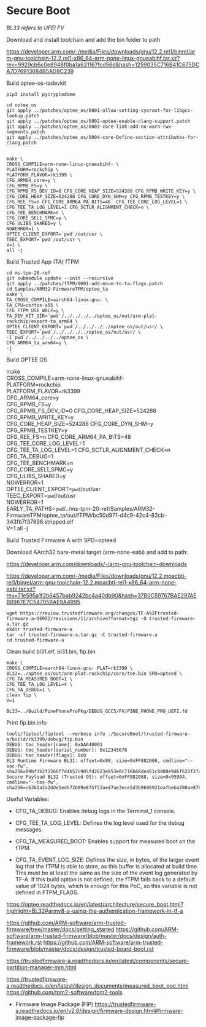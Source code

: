 # Secure Boot

_BL33 refers to UFEI FV_

Download and install toolchain and add the bin folder to path

https://developer.arm.com/-/media/Files/downloads/gnu/12.2.rel1/binrel/arm-gnu-toolchain-12.2.rel1-x86_64-arm-none-linux-gnueabihf.tar.xz?rev=9929cb6c0e8948f0ba1a621167fcd56d&hash=1259035C716B41C675DCA7D76913684B5AD8C239

Build optee-os-tadevkit
   
    pip3 install pycryptodome

    cd optee_os
    git apply ../patches/optee_os/0001-allow-setting-sysroot-for-libgcc-lookup.patch
    git apply ../patches/optee_os/0002-optee-enable-clang-support.patch
    git apply ../patches/optee_os/0003-core-link-add-no-warn-rwx-segments.patch
    git apply ../patches/optee_os/0004-core-Define-section-attributes-for-clang.patch

    
    make \
    CROSS_COMPILE=arm-none-linux-gnueabihf- \
    PLATFORM=rockchip \
    PLATFORM_FLAVOR=rk3399 \
    CFG_ARM64_core=y \
    CFG_RPMB_FS=y \
    CFG_RPMB_FS_DEV_ID=0 CFG_CORE_HEAP_SIZE=524288 CFG_RPMB_WRITE_KEY=y \
    CFG_CORE_HEAP_SIZE=524288 CFG_CORE_DYN_SHM=y CFG_RPMB_TESTKEY=y \
    CFG_REE_FS=n CFG_CORE_ARM64_PA_BITS=48  CFG_TEE_CORE_LOG_LEVEL=1 \
    CFG_TEE_TA_LOG_LEVEL=1 CFG_SCTLR_ALIGNMENT_CHECK=n \
    CFG_TEE_BENCHMARK=n \
    CFG_CORE_SEL1_SPMC=y \
    CFG_ULIBS_SHARED=y \
    NOWERROR=1 \
    OPTEE_CLIENT_EXPORT=`pwd`/out/usr \
    TEEC_EXPORT=`pwd`/out/usr \
    V=1 \
    all -j


Build Trusted App (TA) fTPM

    cd ms-tpm-20-ref
    git submodule update --init --recursive
    git apply ../patches/fTPM/0001-add-enum-to-ta-flags.patch
    cd Samples/ARM32-FirmwareTPM/optee_ta
    make \
    TA_CROSS_COMPILE=aarch64-linux-gnu- \
    TA_CPU=cortex-a55 \
    CFG_FTPM_USE_WOLF=y \
    TA_DEV_KIT_DIR=`pwd`/../../../../optee_os/out/arm-plat-rockchip/export-ta_arm64 \
    OPTEE_CLIENT_EXPORT=`pwd`/../../../../optee_os/out/usr/ \
    TEEC_EXPORT=`pwd`/../../../../optee_os/out/usr/ \
    -I`pwd`/../../../../optee_os \
    CFG_ARM64_ta_arm64=y \
    -j


Build OPTEE OS
   

   make \
   CROSS_COMPILE=arm-none-linux-gnueabihf- \
   PLATFORM=rockchip \
   PLATFORM_FLAVOR=rk3399 \
   CFG_ARM64_core=y \
   CFG_RPMB_FS=y \
   CFG_RPMB_FS_DEV_ID=0 CFG_CORE_HEAP_SIZE=524288 CFG_RPMB_WRITE_KEY=y \
   CFG_CORE_HEAP_SIZE=524288 CFG_CORE_DYN_SHM=y CFG_RPMB_TESTKEY=y \
   CFG_REE_FS=n CFG_CORE_ARM64_PA_BITS=48  CFG_TEE_CORE_LOG_LEVEL=1 \
   CFG_TEE_TA_LOG_LEVEL=1 CFG_SCTLR_ALIGNMENT_CHECK=n \
   CFG_TA_DEBUG=1 \
   CFG_TEE_BENCHMARK=n \
   CFG_CORE_SEL1_SPMC=y \
   CFG_ULIBS_SHARED=y \
   NOWERROR=1 \
   OPTEE_CLIENT_EXPORT=`pwd`/out/usr \
   TEEC_EXPORT=`pwd`/out/usr \
   NOWERROR=1 \
   EARLY_TA_PATHS=`pwd`/../ms-tpm-20-ref/Samples/ARM32-FirmwareTPM/optee_ta/out/fTPM/bc50d971-d4c9-42c4-82cb-343fb7f37896.stripped.elf \
   V=1 all -j


Build Trusted Firmware A with SPD=opteed


Download AArch32 bare-metal target (arm-none-eabi) and add to path: 

https://developer.arm.com/downloads/-/arm-gnu-toolchain-downloads

https://developer.arm.com/-/media/Files/downloads/gnu/12.2.mpacbti-rel1/binrel/arm-gnu-toolchain-12.2.mpacbti-rel1-x86_64-arm-none-eabi.tar.xz?rev=71e595a1f2b6457bab9242bc4a40db90&hash=37B0C59767BAE297AEB8967E7C54705BAE9A4B95


    wget https://review.trustedfirmware.org/changes/TF-A%2Ftrusted-firmware-a~16952/revisions/11/archive?format=tgz -O trusted-firmware-a.tar.gz
    mkdir trusted-firmware-a
    tar -xf trusted-firmware-a.tar.gz -C trusted-firmware-a
    cd trusted-firmware-a

Clean build bl31.elf, bl31.bin, fip.bin

    make \
    CROSS_COMPILE=aarch64-linux-gnu- PLAT=rk3399 \
    BL32=../optee_os/out/arm-plat-rockchip/core/tee.bin SPD=opteed \
    CFG_TA_MEASURED_BOOT=1 \
    CFG_TEE_TA_LOG_LEVEL=4 \
    CFG_TA_DEBUG=1 \
    clean fip \
    V=1

    BL33=../Build/PinePhoneProPkg/DEBUG_GCC5/FV/PINE_PHONE_PRO_UEFI.fd

Print fip.bin info

    tools/fiptool/fiptool --verbose info ./SecureBoot/trusted-firmware-a/build/rk3399/debug/fip.bin
    DEBUG: toc_header[name]: 0xAA640001
    DEBUG: toc_header[serial_number]: 0x12345678
    DEBUG: toc_header[flags]: 0x0
    EL3 Runtime Firmware BL31: offset=0x88, size=0xFF882000, cmdline="--soc-fw", sha256=09bf3b2f2266f7d4b57c905fd2623e853e0c716b68de461c8888e9d6f622f27a
    Secure Payload BL32 (Trusted OS): offset=0xFF882088, size=0x95904, cmdline="--tos-fw", sha256=c63b2a2a2dde5edb72689e875f53ae47ae3ece5d3b9696921eafbeba288ae878


Useful Variables:

* CFG_TA_DEBUG: Enables debug logs in the Terminal_1 console.

* CFG_TEE_TA_LOG_LEVEL: Defines the log level used for the debug messages.

* CFG_TA_MEASURED_BOOT: Enables support for measured boot on the fTPM.

* CFG_TA_EVENT_LOG_SIZE: Defines the size, in bytes, of the larger event log that the fTPM is able to store, as this buffer is allocated at build time. This must be at least the same as the size of the event log generated by TF-A. If this build option is not defined, the fTPM falls back to a default value of 1024 bytes, which is enough for this PoC, so this variable is not defined in FTPM_FLAGS.


https://optee.readthedocs.io/en/latest/architecture/secure_boot.html?highlight=BL32#armv8-a-using-the-authentication-framework-in-tf-a

https://github.com/ARM-software/arm-trusted-firmware/tree/master/docs/getting_started
https://github.com/ARM-software/arm-trusted-firmware/blob/master/docs/design/auth-framework.rst
https://github.com/ARM-software/arm-trusted-firmware/blob/master/docs/design/trusted-board-boot.rst

https://trustedfirmware-a.readthedocs.io/en/latest/components/secure-partition-manager-mm.html

https://trustedfirmware-a.readthedocs.io/en/latest/design_documents/measured_boot_poc.html
https://github.com/tpm2-software/tpm2-tools

* Firmware Image Package (FIP)
https://trustedfirmware-a.readthedocs.io/en/v2.6/design/firmware-design.html#firmware-image-package-fip